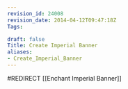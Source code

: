 ```yaml
---
revision_id: 24008
revision_date: 2014-04-12T09:47:18Z
Tags:

draft: false
Title: Create Imperial Banner
aliases:
- Create_Imperial_Banner
---
```

#REDIRECT [[Enchant Imperial Banner]]